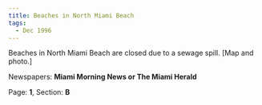 ```yaml
---  
title: Beaches in North Miami Beach  
tags:  
  - Dec 1996  
---  
```

  
Beaches in North Miami Beach are closed due to a sewage spill. [Map and photo.]  
  
Newspapers: **Miami Morning News or The Miami Herald**  
  
Page: **1**, Section: **B** 

